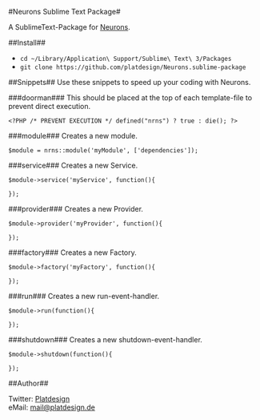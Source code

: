 #Neurons Sublime Text Package#

A SublimeText-Package for [Neurons](https://github.com/platdesign/Neurons).

##Install##

- `cd ~/Library/Application\ Support/Sublime\ Text\ 3/Packages`
- `git clone https://github.com/platdesign/Neurons.sublime-package`


##Snippets##
Use these snippets to speed up your coding with Neurons.

###doorman###
This should be placed at the top of each template-file to prevent direct execution.

	<?PHP /* PREVENT EXECUTION */ defined("nrns") ? true : die(); ?>
	
###module###
Creates a new module.

	$module = nrns::module('myModule', ['dependencies']);

###service###
Creates a new Service.

	$module->service('myService', function(){
		
	});

###provider###
Creates a new Provider.

	$module->provider('myProvider', function(){
		
	});
###factory###
Creates a new Factory.

	$module->factory('myFactory', function(){
		
	});
###run###
Creates a new run-event-handler.

	$module->run(function(){
		
	});
###shutdown###
Creates a new shutdown-event-handler.

	$module->shutdown(function(){
		
	});
	
	
##Author##

Twitter: [Platdesign](https://twitter.com/platdesign)	
eMail: [mail@platdesign.de](mailto:mail@platdesign.de)